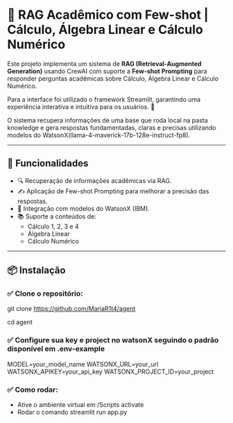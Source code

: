# 🧠 RAG Acadêmico com Few-shot | Cálculo, Álgebra Linear e Cálculo Numérico

Este projeto implementa um sistema de **RAG (Retrieval-Augmented Generation)** usando CrewAI com suporte a **Few-shot Prompting** para responder perguntas acadêmicas sobre Cálculo, Álgebra Linear e Cálculo Numérico.

Para a interface foi utilizado o framework Streamlit, garantindo uma experiência interativa e intuitiva para os usuários. 🚀

O sistema recupera informações de uma base que roda local na pasta knowledge e gera respostas fundamentadas, claras e precisas utilizando modelos do WatsonX(llama-4-maverick-17b-128e-instruct-fp8).

---

## 🚀 Funcionalidades

- 🔍 Recuperação de informações acadêmicas via RAG.
- ✍️ Aplicação de Few-shot Prompting para melhorar a precisão das respostas.
- 🤖 Integração com modelos do WatsonX (IBM).
- 📚 Suporte a conteúdos de:
  - Cálculo 1, 2, 3 e 4
  - Álgebra Linear
  - Cálculo Numérico

---

## 📦 Instalação

### ✅ Clone o repositório:
git clone https://github.com/MariaR1t4/agent

cd agent

### ✅ Configure sua key e project no watsonX seguindo o padrão disponível em .env-example
MODEL=your_model_name
WATSONX_URL=your_url
WATSONX_APIKEY=your_api_key
WATSONX_PROJECT_ID=your_project

### ✅ Como rodar:
- Ative o ambiente virtual em /Scripts activate
- Rodar o comando streamlit run app.py
